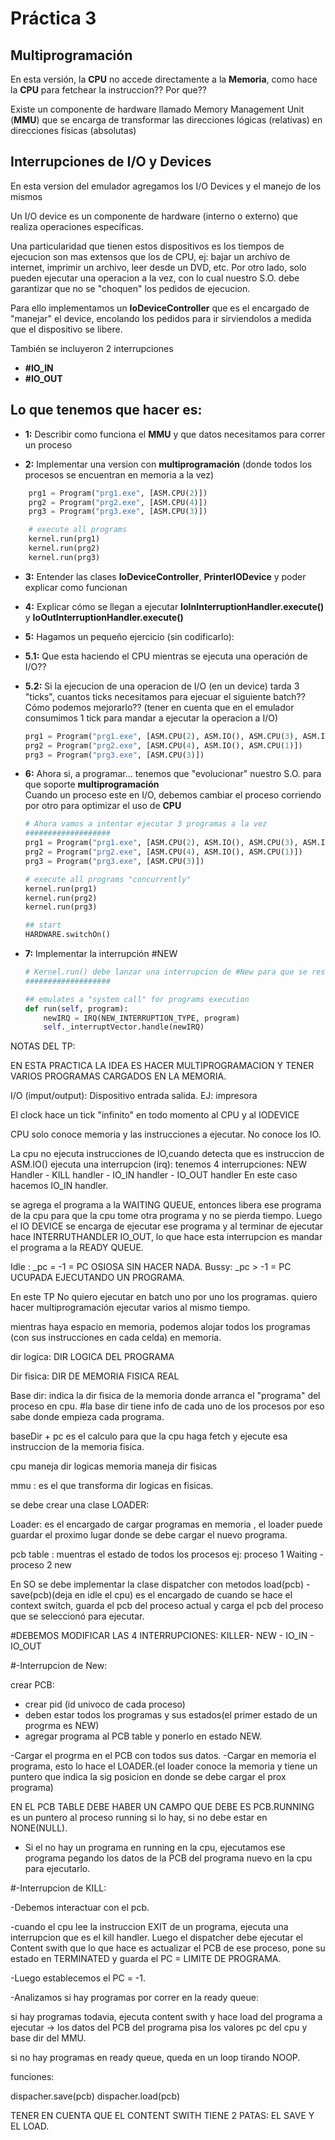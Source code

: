 ﻿# Práctica 3
## Multiprogramación


En esta versión, la __CPU__ no accede directamente a la __Memoria__, como hace la __CPU__ para fetchear la instruccion?? Por que??

Existe un componente de hardware llamado Memory Management Unit (__MMU__) que se encarga de transformar las direcciones lógicas (relativas)  en direcciones físicas (absolutas)



## Interrupciones de I/O y Devices

En esta version del emulador agregamos los I/O Devices y el manejo de los mismos

Un I/O device es un componente de hardware (interno o externo) que realiza operaciones específicas.

Una particularidad que tienen estos dispositivos es los tiempos de ejecucion son mas extensos que los de CPU, ej: bajar un archivo de internet, imprimir un archivo, leer desde un DVD, etc.
Por otro lado, solo pueden ejecutar una operacion a la vez, con lo cual nuestro S.O. debe garantizar que no se "choquen" los pedidos de ejecucion.

Para ello implementamos un __IoDeviceController__ que es el encargado de "manejar" el device, encolando los pedidos para ir sirviendolos a medida que el dispositivo se libere.


También se incluyeron 2 interrupciones 

- __#IO_IN__
- __#IO_OUT__



## Lo que tenemos que hacer es:

- __1:__ Describir como funciona el __MMU__ y que datos necesitamos para correr un proceso

- __2:__ Implementar una version con __multiprogramación__ (donde todos los procesos se encuentran en memoria a la vez)

```python
    prg1 = Program("prg1.exe", [ASM.CPU(2)])
    prg2 = Program("prg2.exe", [ASM.CPU(4)])
    prg3 = Program("prg3.exe", [ASM.CPU(3)])

    # execute all programs
    kernel.run(prg1)
    kernel.run(prg2)
    kernel.run(prg3)
```


- __3:__ Entender las clases __IoDeviceController__, __PrinterIODevice__ y poder explicar como funcionan

- __4:__ Explicar cómo se llegan a ejecutar __IoInInterruptionHandler.execute()__ y  __IoOutInterruptionHandler.execute()__

- __5:__    Hagamos un pequeño ejercicio (sin codificarlo):

- __5.1:__ Que esta haciendo el CPU mientras se ejecuta una operación de I/O??

- __5.2:__ Si la ejecucion de una operacion de I/O (en un device) tarda 3 "ticks", cuantos ticks necesitamos para ejecuar el siguiente batch?? Cómo podemos mejorarlo??
    (tener en cuenta que en el emulador consumimos 1 tick para mandar a ejecutar la operacion a I/O)

    ```python
    prg1 = Program("prg1.exe", [ASM.CPU(2), ASM.IO(), ASM.CPU(3), ASM.IO(), ASM.CPU(2)])
    prg2 = Program("prg2.exe", [ASM.CPU(4), ASM.IO(), ASM.CPU(1)])
    prg3 = Program("prg3.exe", [ASM.CPU(3)])
    ```

- __6:__ Ahora si, a programar... tenemos que "evolucionar" nuestro S.O. para que soporte __multiprogramación__  
         Cuando un proceso este en I/O, debemos cambiar el proceso corriendo por otro para optimizar el uso de __CPU__

    ```python
    # Ahora vamos a intentar ejecutar 3 programas a la vez
    ###################
    prg1 = Program("prg1.exe", [ASM.CPU(2), ASM.IO(), ASM.CPU(3), ASM.IO(), ASM.CPU(2)])
    prg2 = Program("prg2.exe", [ASM.CPU(4), ASM.IO(), ASM.CPU(1)])
    prg3 = Program("prg3.exe", [ASM.CPU(3)])

    # execute all programs "concurrently"
    kernel.run(prg1)
    kernel.run(prg2)
    kernel.run(prg3)

    ## start
    HARDWARE.switchOn()

    ```



- __7:__ Implementar la interrupción #NEW
    ```python
    # Kernel.run() debe lanzar una interrupcion de #New para que se resuelva luego por el S.O. 
    ###################

    ## emulates a "system call" for programs execution
    def run(self, program):
        newIRQ = IRQ(NEW_INTERRUPTION_TYPE, program)
        self._interruptVector.handle(newIRQ)
    ```




NOTAS DEL TP: 

EN ESTA PRACTICA LA IDEA ES HACER MULTIPROGRAMACION Y TENER VARIOS PROGRAMAS CARGADOS EN LA MEMORIA.

I/O (imput/output): Dispositivo entrada salida. EJ: impresora

El clock hace un tick "infinito" en todo momento al CPU y al IODEVICE

CPU solo conoce memoria y las instrucciones a ejecutar. No conoce los IO.

La cpu no ejecuta instrucciones de IO,cuando detecta que es instruccion de ASM.IO() ejecuta una interrupcion (irq):
tenemos 4 interrupciones: NEW Handler -  KILL handler - IO_IN handler - IO_OUT handler
En este caso hacemos IO_IN handler.


 
 se agrega el programa a la WAITING  QUEUE, entonces libera ese programa de la cpu para que la cpu tome otra programa y no se pierda tiempo. Luego el IO DEVICE se encarga de ejecutar ese programa y al terminar de ejecutar  hace  INTERRUTHANDLER IO_OUT, lo que hace esta interrupcion es mandar el programa a la READY QUEUE.

 



Idle : _pc = -1    = PC OSIOSA SIN HACER NADA.
Bussy: _pc > -1    = PC UCUPADA EJECUTANDO UN PROGRAMA.

En este TP No quiero ejecutar en batch uno por uno los programas. quiero hacer multiprogramación ejecutar varios al mismo tiempo.

mientras haya espacio en memoria, podemos alojar todos los programas (con sus instrucciones en cada celda) en memoria.

dir logica: DIR LOGICA DEL PROGRAMA 

Dir fisica: DIR DE MEMORIA FISICA REAL

Base dir: indica la dir fisica de la memoria donde arranca el "programa" del proceso en cpu.
#la base dir tiene info de cada uno de los procesos por eso sabe donde empieza cada programa.

baseDir + pc es el calculo para que la cpu haga fetch y ejecute esa instruccion de la memoria fisica.

cpu  maneja dir logicas
memoria maneja dir fisicas

mmu : es el que transforma dir logicas en fisicas. 


se debe crear una clase LOADER:

Loader: es el encargado de cargar programas en memoria , el loader puede guardar el proximo lugar donde se debe cargar el nuevo programa.

pcb table : muentras el estado de todos los procesos ej: proceso 1 Waiting - proceso 2 new



En SO se debe implementar la clase dispatcher con metodos load(pcb) - save(pcb)(deja en idle el cpu)
es el encargado de cuando se hace el context switch, guarda el pcb del proceso actual y carga el pcb del proceso que se seleccionó para ejecutar.



#DEBEMOS MODIFICAR LAS 4 INTERRUPCIONES: KILLER- NEW - IO_IN - IO_OUT



#-Interrupcion de New: 

crear PCB:
- crear pid (id univoco de cada proceso)
- deben estar todos los programas y sus estados(el primer estado de un progrma es NEW)
- agregar programa al PCB table y ponerlo en estado NEW.

-Cargar el progrma en el PCB con todos sus datos.
-Cargar en memoria el programa, esto lo hace el LOADER.(el loader conoce la memoria y tiene un puntero que indica la sig posicion en donde se debe cargar el prox programa)

EN EL PCB TABLE DEBE HABER UN CAMPO QUE DEBE ES PCB.RUNNING es un puntero al proceso running si lo hay, si no debe estar en NONE(NULL).

- Si el no hay un programa en running en la cpu, ejecutamos ese programa pegando los datos de la PCB del programa nuevo en la cpu para ejecutarlo.

#-Interrupcion de KILL:


-Debemos interactuar con el pcb.

-cuando el cpu lee la instruccion EXIT de un programa, ejecuta una interrupcion que es el kill handler. Luego el dispatcher debe ejecutar el Content swith que lo que hace es actualizar el PCB de ese proceso, pone su estado en TERMINATED y guarda el PC = LIMITE DE PROGRAMA. 

-Luego establecemos el PC = -1.

-Analizamos si hay programas por correr en la ready queue:

si hay programas todavia, ejecuta content swith y hace load del programa a ejecutar -> los datos del PCB del programa pisa los valores pc del cpu y base dir del MMU.

si no hay programas en ready queue, queda en un loop tirando NOOP.

funciones:

dispacher.save(pcb)
dispacher.load(pcb)


TENER EN CUENTA QUE EL CONTENT SWITH TIENE 2 PATAS: EL SAVE Y EL LOAD.